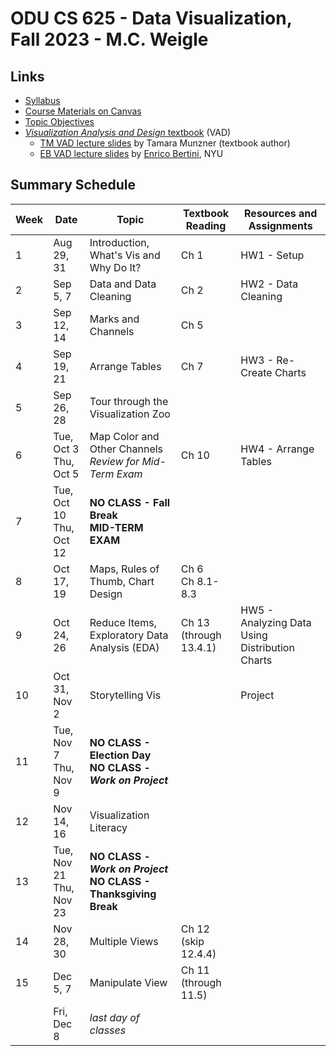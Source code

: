 # ODU CS 625 - Data Visualization, Fall 2023 - M.C. Weigle

## Links

* [Syllabus](syllabus.md)
* [Course Materials on Canvas](https://canvas.odu.edu/courses/140707)
* [Topic Objectives](objectives.md)
* [*Visualization Analysis and Design* textbook](https://www.cs.ubc.ca/~tmm/vadbook/) (VAD)
  * [TM VAD lecture slides](https://www.cs.ubc.ca/~tmm/talks.html#vadallslides) by Tamara Munzner (textbook author)
  * [EB VAD lecture slides](http://bit.ly/lecture-slides-iv16) by [Enrico Bertini](http://enrico.bertini.io/), NYU

## Summary Schedule

|Week |Date|Topic| Textbook Reading|Resources and Assignments|
|---|---|---|---|---|
|1| Aug 29, 31| Introduction, What's Vis and Why Do It? | Ch 1| HW1 - Setup|
|2| Sep 5, 7| Data and Data Cleaning | Ch 2| HW2 - Data Cleaning|
|3| Sep 12, 14| Marks and Channels |Ch 5| |
|4| Sep 19, 21 |Arrange Tables | Ch 7 | HW3 - Re-Create Charts|
|5| Sep 26, 28| Tour through the Visualization Zoo ||
|6| Tue, Oct 3<br/>Thu, Oct 5| Map Color and Other Channels<br/>*Review for Mid-Term Exam* | Ch 10 | HW4 - Arrange Tables|
|7| Tue, Oct 10<br/>Thu, Oct 12| **NO CLASS - Fall Break**<br/>**MID-TERM EXAM**| |
|8| Oct 17, 19| Maps, Rules of Thumb, Chart Design| Ch 6<br/>Ch 8.1-8.3 | |
|9| Oct 24, 26| Reduce Items, Exploratory Data Analysis (EDA) | Ch 13<br/>(through 13.4.1) | HW5 - Analyzing Data Using Distribution Charts|
|10| Oct 31, Nov 2| Storytelling Vis| | Project|
|11| Tue, Nov 7<br/>Thu, Nov 9| **NO CLASS - Election Day**<br/>**NO CLASS - *Work on Project***| |
|12| Nov 14, 16| Visualization Literacy||
|13 | Tue, Nov 21<br/>Thu, Nov 23|**NO CLASS - *Work on Project***<br/>**NO CLASS - Thanksgiving Break** | |
|14| Nov 28, 30| Multiple Views | Ch 12<br/>(skip 12.4.4) | |
|15| Dec 5, 7| Manipulate View | Ch 11<br/>(through 11.5) | |
|| Fri, Dec 8|	*last day of classes* | |
